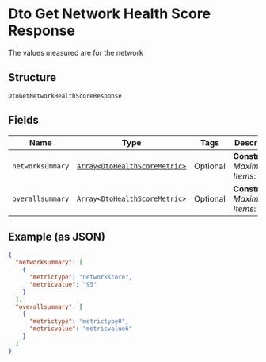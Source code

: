 
# Dto Get Network Health Score Response

The values measured are for the network

## Structure

`DtoGetNetworkHealthScoreResponse`

## Fields

| Name | Type | Tags | Description |
|  --- | --- | --- | --- |
| `networksummary` | [`Array<DtoHealthScoreMetric>`](../../doc/models/dto-health-score-metric.md) | Optional | **Constraints**: *Maximum Items*: `100` |
| `overallsummary` | [`Array<DtoHealthScoreMetric>`](../../doc/models/dto-health-score-metric.md) | Optional | **Constraints**: *Maximum Items*: `100` |

## Example (as JSON)

```json
{
  "networksummary": [
    {
      "metrictype": "networkscore",
      "metricvalue": "95"
    }
  ],
  "overallsummary": [
    {
      "metrictype": "metrictype0",
      "metricvalue": "metricvalue6"
    }
  ]
}
```


